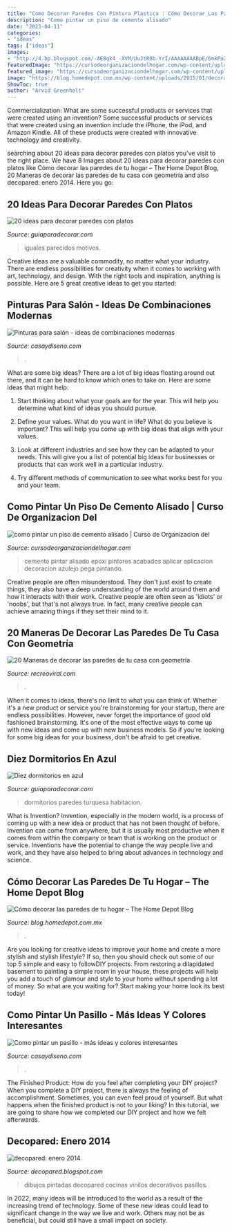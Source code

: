 ```yaml
---
title: "Como Decorar Paredes Con Pintura Plastica : Cómo Decorar Las Paredes De Tu Hogar – The Home Depot Blog"
description: "Como pintar un piso de cemento alisado"
date: "2023-04-11"
categories:
- "ideas"
tags: ["ideas"]
images:
- "http://4.bp.blogspot.com/-AE8qk4_-XVM/UuJtR9b-YrI/AAAAAAAABpE/6mkPo2noL1c/s1600/que+pinte+dibujos+en+paredes.JPG"
featuredImage: "https://cursodeorganizaciondelhogar.com/wp-content/uploads/2018/11/como-pintar-un-piso-de-cemento-alisado-2.jpg"
featured_image: "https://cursodeorganizaciondelhogar.com/wp-content/uploads/2018/11/como-pintar-un-piso-de-cemento-alisado-2.jpg"
image: "https://blog.homedepot.com.mx/wp-content/uploads/2015/01/decoracion-de-paredes.jpg"
ShowToc: true
author: "Arvid Greenholt"
---
```



Commercialization: What are some successful products or services that were created using an invention?
Some successful products or services that were created using an invention include the iPhone, the iPod, and Amazon Kindle. All of these products were created with innovative technology and creativity.

	

		
searching about 20 ideas para decorar paredes con platos you've visit to the right place. We have 8 Images about 20 ideas para decorar paredes con platos like Cómo decorar las paredes de tu hogar – The Home Depot Blog, 20 Maneras de decorar las paredes de tu casa con geometría and also decopared: enero 2014. Here you go:
		
    
## 20 Ideas Para Decorar Paredes Con Platos

<img loading=lazy src="http://www.guiaparadecorar.com/wp-content/uploads/2017/05/20-ideas-para-decorar-paredes-con-platos-11.jpg" onerror="this.onerror=null;this.src='https://tse4.mm.bing.net/th?id=OIP.pVbqyUd9OpVh213JuomrHgAAAA&amp;pid=15.1';" alt="20 ideas para decorar paredes con platos">

_Source: guiaparadecorar.com_

>iguales parecidos motivos. 

	

Creative ideas are a valuable commodity, no matter what your industry. There are endless possibilities for creativity when it comes to working with art, technology, and design. With the right tools and inspiration, anything is possible. Here are 5 great creative ideas to get you started: 

    
## Pinturas Para Salón - Ideas De Combinaciones Modernas

<img loading=lazy src="https://casaydiseno.com/wp-content/uploads/2015/06/pintura-paredes-efectos-modernos.jpg" onerror="this.onerror=null;this.src='https://tse3.mm.bing.net/th?id=OIP.8rNNTw1E2dlXv8JpUZmKHgHaFj&amp;pid=15.1';" alt="Pinturas para salón - ideas de combinaciones modernas">

_Source: casaydiseno.com_

>. 

	

What are some big ideas?
There are a lot of big ideas floating around out there, and it can be hard to know which ones to take on. Here are some ideas that might help:
1. Start thinking about what your goals are for the year. This will help you determine what kind of ideas you should pursue.

2. Define your values. What do you want in life? What do you believe is important? This will help you come up with big ideas that align with your values.

3. Look at different industries and see how they can be adapted to your needs. This will give you a list of potential big ideas for businesses or products that can work well in a particular industry.

4. Try different methods of communication to see what works best for you and your team.

    
## Como Pintar Un Piso De Cemento Alisado | Curso De Organizacion Del

<img loading=lazy src="https://cursodeorganizaciondelhogar.com/wp-content/uploads/2018/11/como-pintar-un-piso-de-cemento-alisado-2.jpg" onerror="this.onerror=null;this.src='https://tse1.mm.bing.net/th?id=OIP.DjjYvPLcvvKljiBJn1HKoQHaFj&amp;pid=15.1';" alt="como pintar un piso de cemento alisado | Curso de Organizacion del">

_Source: cursodeorganizaciondelhogar.com_

>cemento pintar alisado epoxi pintores acabados aplicar aplicacion decoracion azulejo pega pintando. 

	

Creative people are often misunderstood. They don't just exist to create things, they also have a deep understanding of the world around them and how it interacts with their work. Creative people are often seen as 'idiots' or 'noobs', but that's not always true. In fact, many creative people can achieve amazing things if they set their mind to it.

    
## 20 Maneras De Decorar Las Paredes De Tu Casa Con Geometría

<img loading=lazy src="https://www.recreoviral.com/wp-content/uploads/2019/01/paredes-geométricas-6-466x700.jpg" onerror="this.onerror=null;this.src='https://tse2.mm.bing.net/th?id=OIP.fbKXrWez0NMDDulo4vebLwAAAA&amp;pid=15.1';" alt="20 Maneras de decorar las paredes de tu casa con geometría">

_Source: recreoviral.com_

>. 

	

When it comes to ideas, there's no limit to what you can think of. Whether it's a new product or service you're brainstorming for your startup, there are endless possibilities. However, never forget the importance of good old fashioned brainstorming. It's one of the most effective ways to come up with new ideas and come up with new business models. So if you're looking for some big ideas for your business, don't be afraid to get creative.

    
## Diez Dormitorios En Azul

<img loading=lazy src="http://www.guiaparadecorar.com/wp-content/uploads/2013/02/diez-dormitorios-en-azul-03-480x480.jpg" onerror="this.onerror=null;this.src='https://tse4.mm.bing.net/th?id=OIP.G8fJUPMmpKTKl0i77RhS7AHaHa&amp;pid=15.1';" alt="Diez dormitorios en azul">

_Source: guiaparadecorar.com_

>dormitorios paredes turquesa habitacion. 

	

What is Invention?
Invention, especially in the modern world, is a process of coming up with a new idea or product that has not been thought of before. Invention can come from anywhere, but it is usually most productive when it comes from within the company or team that is working on the product or service. Inventions have the potential to change the way people live and work, and they have also helped to bring about advances in technology and science.

    
## Cómo Decorar Las Paredes De Tu Hogar – The Home Depot Blog

<img loading=lazy src="https://blog.homedepot.com.mx/wp-content/uploads/2015/01/decoracion-de-paredes.jpg" onerror="this.onerror=null;this.src='https://tse2.mm.bing.net/th?id=OIP.wXCDPNYVf40KA6AhNbEEtwHaE4&amp;pid=15.1';" alt="Cómo decorar las paredes de tu hogar – The Home Depot Blog">

_Source: blog.homedepot.com.mx_

>. 

	

Are you looking for creative ideas to improve your home and create a more stylish and stylish lifestyle? If so, then you should check out some of our top 5 simple and easy to followDIY projects. From restoring a dilapidated basement to painting a simple room in your house, these projects will help you add a touch of glamour and style to your home without spending a lot of money. So what are you waiting for? Start making your home look its best today!

    
## Como Pintar Un Pasillo - Más Ideas Y Colores Interesantes

<img loading=lazy src="https://casaydiseno.com/wp-content/uploads/2017/01/pinturañ´pared-gris-clado.jpg" onerror="this.onerror=null;this.src='https://tse3.mm.bing.net/th?id=OIP.LWtHVfpZ6IApR37qfoqI9QHaLH&amp;pid=15.1';" alt="Como pintar un pasillo - más ideas y colores interesantes">

_Source: casaydiseno.com_

>. 

	

The Finished Product: How do you feel after completing your DIY project?
When you complete a DIY project, there is always the feeling of accomplishment. Sometimes, you can even feel proud of yourself. But what happens when the finished product is not to your liking? In this tutorial, we are going to share how we completed our DIY project and how we felt afterwards.

    
## Decopared: Enero 2014

<img loading=lazy src="http://4.bp.blogspot.com/-AE8qk4_-XVM/UuJtR9b-YrI/AAAAAAAABpE/6mkPo2noL1c/s1600/que+pinte+dibujos+en+paredes.JPG" onerror="this.onerror=null;this.src='https://tse2.mm.bing.net/th?id=OIP.E5CU7RNny6-ERqTKSZaNlwHaJ4&amp;pid=15.1';" alt="decopared: enero 2014">

_Source: decopared.blogspot.com_

>dibujos pintadas decopared cocinas vinilos decorativos pasillos. 

	

In 2022, many ideas will be introduced to the world as a result of the increasing trend of technology. Some of these new ideas could lead to significant change in the way we live and work. Others may not be as beneficial, but could still have a small impact on society.

